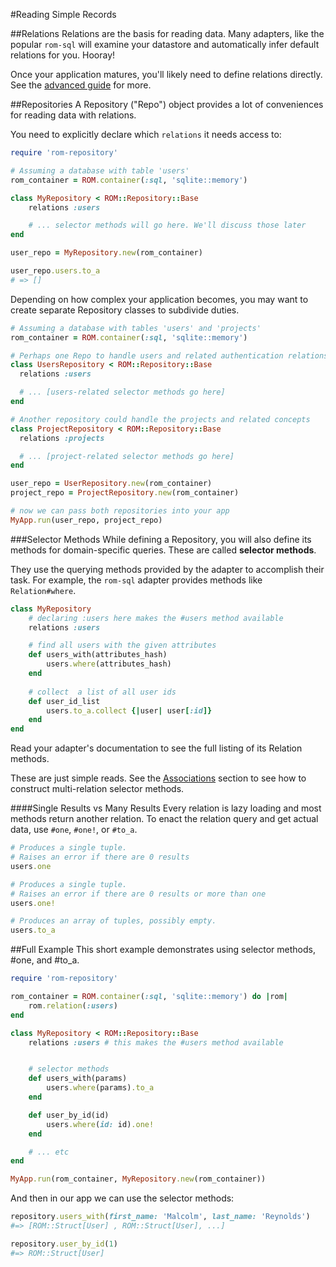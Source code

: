 #Reading Simple Records

##Relations
Relations are the basis for reading data. Many adapters, like the popular `rom-sql` will examine your datastore and 
automatically infer default relations for you. Hooray!

Once your application matures, you'll likely need to define relations directly. See the [advanced guide](/learn/advanced) for more. 

##Repositories
A Repository ("Repo") object provides a lot of conveniences for reading data with relations.

You need to explicitly declare which `relations` it needs access to:

```ruby
require 'rom-repository'

# Assuming a database with table 'users'
rom_container = ROM.container(:sql, 'sqlite::memory') 

class MyRepository < ROM::Repository::Base
    relations :users

    # ... selector methods will go here. We'll discuss those later
end

user_repo = MyRepository.new(rom_container)

user_repo.users.to_a
# => []
```

Depending on how complex your application becomes, you may want to create separate Repository classes to 
subdivide duties.
 
```ruby
# Assuming a database with tables 'users' and 'projects'
rom_container = ROM.container(:sql, 'sqlite::memory') 

# Perhaps one Repo to handle users and related authentication relations
class UsersRepository < ROM::Repository::Base
  relations :users

  # ... [users-related selector methods go here]
end

# Another repository could handle the projects and related concepts
class ProjectRepository < ROM::Repository::Base
  relations :projects

  # ... [project-related selector methods go here]
end

user_repo = UserRepository.new(rom_container)
project_repo = ProjectRepository.new(rom_container)

# now we can pass both repositories into your app
MyApp.run(user_repo, project_repo)
```

###Selector Methods
While defining a Repository, you will also define its methods for domain-specific queries. These are called 
**selector methods**.

They use the querying methods provided by the adapter to accomplish their task. For example, the 
`rom-sql` adapter provides methods like `Relation#where`.

```ruby
class MyRepository  
    # declaring :users here makes the #users method available
    relations :users

    # find all users with the given attributes
    def users_with(attributes_hash)
        users.where(attributes_hash)
    end
    
    # collect  a list of all user ids
    def user_id_list
        users.to_a.collect {|user| user[:id]}
    end
end
```

Read your adapter's documentation to see the full listing of its Relation methods. 

<aside class="well">
These are just simple reads. See the <a href="/learn/associations">Associations</a> section to see how to construct multi-relation selector methods.
 </aside>


####Single Results vs Many Results
Every relation is lazy loading and most methods return another relation. To enact the relation query and get actual data, use `#one`, `#one!`, or `#to_a`. 

```ruby 
# Produces a single tuple. 
# Raises an error if there are 0 results
users.one

# Produces a single tuple. 
# Raises an error if there are 0 results or more than one
users.one!

# Produces an array of tuples, possibly empty. 
users.to_a
```

##Full Example
This short example demonstrates using selector methods, #one, and #to_a.


```ruby
require 'rom-repository'

rom_container = ROM.container(:sql, 'sqlite::memory') do |rom|
    rom.relation(:users)
end

class MyRepository < ROM::Repository::Base
    relations :users # this makes the #users method available


    # selector methods
    def users_with(params)
        users.where(params).to_a
    end

    def user_by_id(id)
        users.where(id: id).one!
    end 

    # ... etc
end

MyApp.run(rom_container, MyRepository.new(rom_container))
```

And then in our app we can use the selector methods:

```ruby
repository.users_with(first_name: 'Malcolm', last_name: 'Reynolds')
#=> [ROM::Struct[User] , ROM::Struct[User], ...]

repository.user_by_id(1)
#=> ROM::Struct[User]
```


